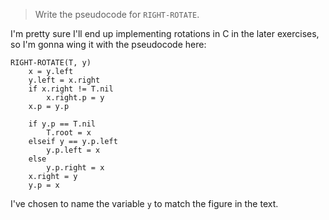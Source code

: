 > Write the pseudocode for `RIGHT-ROTATE`.

I'm pretty sure I'll end up implementing rotations in C in the later exercises,
so I'm gonna wing it with the pseudocode here:

    RIGHT-ROTATE(T, y)
        x = y.left
        y.left = x.right
        if x.right != T.nil
            x.right.p = y
        x.p = y.p

        if y.p == T.nil
            T.root = x
        elseif y == y.p.left
            y.p.left = x
        else
            y.p.right = x
        x.right = y
        y.p = x

I've chosen to name the variable `y` to match the figure in the text.
